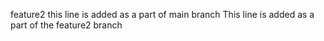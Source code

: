 feature2
this line is added as a part of main branch
This line is added as a part of the feature2 branch
